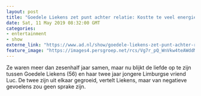 ```yaml
---
layout: post
title: "Goedele Liekens zet punt achter relatie: Kostte te veel energie"
date: Sat, 11 May 2019 08:32:00 GMT
categories: 
- entertainment 
- show 
externe_link: "https://www.ad.nl/show/goedele-liekens-zet-punt-achter-relatie-kostte-te-veel-energie~a44e2e04/"
feature_image: "https://images4.persgroep.net/rcs/Vg7r_pQ_WnVkw4teAWddMvLeTag/diocontent/117159230/_fitwidth/400/?appId=21791a8992982cd8da851550a453bd7f&quality=0.7"
---
```


Ze waren meer dan zesenhalf jaar samen, maar nu blijkt de liefde op te zijn tussen Goedele Liekens (56) en haar twee jaar jongere Limburgse vriend Luc. De twee zijn uit elkaar gegroeid, vertelt Liekens, maar van negatieve gevoelens zou geen sprake zijn.
